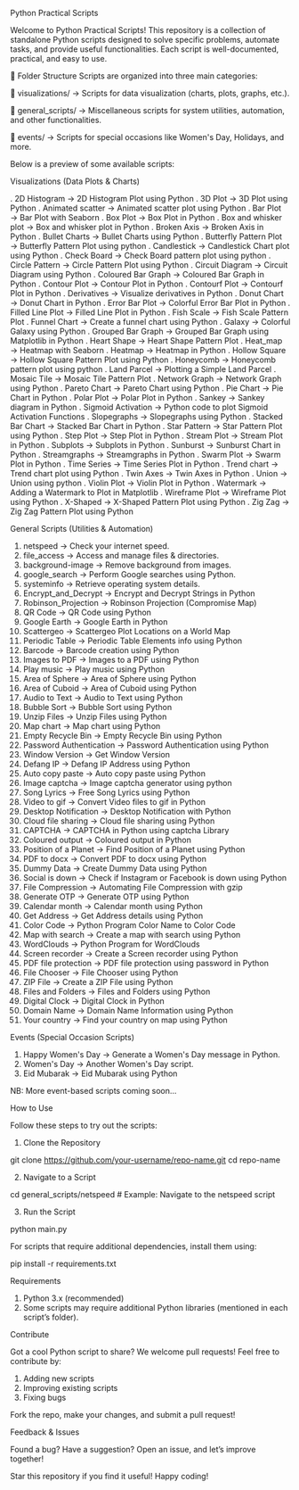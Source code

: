 Python Practical Scripts

Welcome to Python Practical Scripts! This repository is a collection of standalone Python scripts designed to solve specific problems, automate tasks, and provide useful functionalities. Each script is well-documented, practical, and easy to use.

📁 Folder Structure
Scripts are organized into three main categories:

📂 visualizations/ → Scripts for data visualization (charts, plots, graphs, etc.).

📂 general_scripts/ → Miscellaneous scripts for system utilities, automation, and other functionalities.

📂 events/ → Scripts for special occasions like Women's Day, Holidays, and more.

Below is a preview of some available scripts:

Visualizations (Data Plots & Charts)

. 2D Histogram → 2D Histogram Plot using Python
. 3D Plot → 3D Plot using Python
. Animated scatter → Animated scatter plot using Python
. Bar Plot → Bar Plot with Seaborn
. Box Plot → Box Plot in Python
. Box and whisker plot → Box and whisker plot in Python
. Broken Axis → Broken Axis in Python
. Bullet Charts → Bullet Charts using Python
. Butterfly Pattern Plot → Butterfly Pattern Plot using python
. Candlestick → Candlestick Chart plot using Python
. Check Board → Check Board pattern plot using python
. Circle Pattern → Circle Pattern Plot using Python
. Circuit Diagram → Circuit Diagram using Python
. Coloured Bar Graph → Coloured Bar Graph in Python
. Contour Plot → Contour Plot in Python
. Contourf Plot → Contourf Plot in Python
. Derivatives → Visualize derivatives in Python
. Donut Chart → Donut Chart in Python
. Error Bar Plot → Colorful Error Bar Plot in Python
. Filled Line Plot → Filled Line Plot in Python
. Fish Scale → Fish Scale Pattern Plot
. Funnel Chart → Create a funnel chart using Python
. Galaxy → Colorful Galaxy using Python
. Grouped Bar Graph → Grouped Bar Graph using Matplotlib in Python
. Heart Shape → Heart Shape Pattern Plot
. Heat_map → Heatmap with Seaborn
. Heatmap → Heatmap in Python
. Hollow Square → Hollow Square Pattern Plot using Python
. Honeycomb → Honeycomb pattern plot using python
. Land Parcel → Plotting a Simple Land Parcel
. Mosaic Tile → Mosaic Tile Pattern Plot
. Network Graph → Network Graph using Python
. Pareto Chart → Pareto Chart using Python
. Pie Chart → Pie Chart in Python
. Polar Plot → Polar Plot in Python
. Sankey → Sankey diagram in Python
. Sigmoid Activation → Python code to plot Sigmoid Activation Functions
. Slopegraphs → Slopegraphs using Python
. Stacked Bar Chart → Stacked Bar Chart in Python
. Star Pattern → Star Pattern Plot using Python
. Step Plot → Step Plot in Python
. Stream Plot → Stream Plot in Python
. Subplots → Subplots in Python
. Sunburst → Sunburst Chart in Python
. Streamgraphs → Streamgraphs in Python
. Swarm Plot → Swarm Plot in Python
. Time Series → Time Series Plot in Python
. Trend chart → Trend chart plot using Python
. Twin Axes → Twin Axes in Python
. Union → Union using python
. Violin Plot → Violin Plot in Python
. Watermark → Adding a Watermark to Plot in Matplotlib
. Wireframe Plot → Wireframe Plot using Python
. X-Shaped → X-Shaped Pattern Plot using Python
. Zig Zag → Zig Zag Pattern Plot using Python

General Scripts (Utilities & Automation)

1. netspeed → Check your internet speed.
2. file_access → Access and manage files & directories.
3. background-image → Remove background from images.
4. google_search → Perform Google searches using Python.
5. systeminfo → Retrieve operating system details.
6. Encrypt_and_Decrypt → Encrypt and Decrypt Strings in Python
7. Robinson_Projection → Robinson Projection (Compromise Map)
8. QR Code → QR Code using Python
9. Google Earth → Google Earth in Python
10. Scattergeo → Scattergeo Plot Locations on a World Map
11. Periodic Table → Periodic Table Elements info using Python
12. Barcode → Barcode creation using Python
13. Images to PDF → Images to a PDF using Python
14. Play music → Play music using Python
15. Area of Sphere → Area of Sphere using Python
16. Area of Cuboid → Area of Cuboid using Python
17. Audio to Text → Audio to Text using Python
18. Bubble Sort → Bubble Sort using Python
19. Unzip Files → Unzip Files using Python
20. Map chart → Map chart using Python
21. Empty Recycle Bin → Empty Recycle Bin using Python
22. Password Authentication → Password Authentication using Python
23. Window Version → Get Window Version
24. Defang IP → Defang IP Address using Python
25. Auto copy paste → Auto copy paste using Python
26. Image captcha → Image captcha generator using python
27. Song Lyrics → Free Song Lyrics using Python
28. Video to gif → Convert Video files to gif in Python
29. Desktop Notification → Desktop Notification with Python
30. Cloud file sharing → Cloud file sharing using Python
31. CAPTCHA → CAPTCHA in Python using captcha Library
32. Coloured output → Coloured output in Python
33. Position of a Planet → Find Position of a Planet using Python
34. PDF to docx → Convert PDF to docx using Python
35. Dummy Data → Create Dummy Data using Python
36. Social is down → Check if Instagram or Facebook is down using Python
37. File Compression → Automating File Compression with gzip
38. Generate OTP → Generate OTP using Python
39. Calendar month → Calendar month using Python
40. Get Address → Get Address details using Python
41. Color Code → Python Program Color Name to Color Code
42. Map with search → Create a map with search using Python
43. WordClouds → Python Program for WordClouds
44. Screen recorder → Create a Screen recorder using Python
45. PDF file protection → PDF file protection using password in Python
46. File Chooser → File Chooser using Python
47. ZIP File → Create a ZIP File using Python
48. Files and Folders → Files and Folders using Python
49. Digital Clock → Digital Clock in Python
50. Domain Name → Domain Name Information using Python
51. Your country → Find your country on map using Python

Events (Special Occasion Scripts)

1. Happy Women's Day → Generate a Women's Day message in Python.
2. Women's Day → Another Women's Day script.
3. Eid Mubarak → Eid Mubarak using Python

NB: More event-based scripts coming soon...

How to Use

Follow these steps to try out the scripts:

1. Clone the Repository

git clone https://github.com/your-username/repo-name.git
cd repo-name

2. Navigate to a Script

cd general_scripts/netspeed # Example: Navigate to the netspeed script

3. Run the Script

python main.py

For scripts that require additional dependencies, install them using:

pip install -r requirements.txt

Requirements

1. Python 3.x (recommended)
2. Some scripts may require additional Python libraries (mentioned in each script’s folder).

Contribute

Got a cool Python script to share? We welcome pull requests! Feel free to contribute by:

1. Adding new scripts
2. Improving existing scripts
3. Fixing bugs

Fork the repo, make your changes, and submit a pull request!

Feedback & Issues

Found a bug? Have a suggestion? Open an issue, and let’s improve together!

Star this repository if you find it useful! Happy coding!
